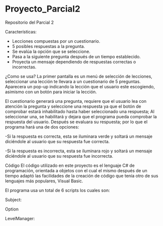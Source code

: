 # Proyecto_Parcial2
 Repositorio del Parcial 2

Características:
- Lecciones compuestas por un cuestionario.
- 5 posibles respuestas a la pregunta.
- Se evalúa la opción que se seleccione.
- Pasa a la siguiente pregunta después de un tiempo establecido.
- Proyecta un mensaje dependiendo de respuestas correctas o incorrectas.

¿Como se usa?
La primer pantalla es un menú de selección de lecciones, seleccionar una lección te llevara a un cuestionario de 5 preguntas. Aparecera un pop-up indicando la
lección que el usuario este escogiendo, asimismo con un botón para iniciar la lección.

El cuestionario generará una pregunta, requiere que el usuario lea con atención la pregunta y seleccione una respuesta ya que el botón de comprobar estará inhabilitado hasta haber seleccionado una respuesta; Al seleccionar una, se habilitará y dejara que el programa pueda comprobar la respuesta del usuario. Después se evaluara su respuesta; por lo que el programa hará una de dos opciones:

-Si la respuesta es correcta, esta se iluminara verde y soltará un mensaje diciéndole al usuario que su respuesta fue correcta.

-Si la respuesta es incorrecta, esta se iluminara rojo y soltará un mensaje diciéndole al usuario que su respuesta fue incorrecta.

Código
El código utilizado en este proyecto es el lenguaje C# de programación, orientada a objetos con el cual el mismo después de un tiempo adaptó las facilidades de la creación de código que tenía otro de sus lenguajes más populares, Visual Basic.

El programa usa un total de 6 scripts los cuales son:

Subject:

Option
 
LevelManager:
